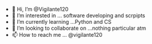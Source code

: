 - 👋 Hi, I’m @Vigilante120
- 👀 I’m interested in ... software developing and scrpipts
- 🌱 I’m currently learning ...Python and CS
- 💞️ I’m looking to collaborate on ...nothing particular atm 
- 📫 How to reach me ... @vigilante120

<!---
Vigilante120/Vigilante120 is a ✨ special ✨ repository because its `README.md` (this file) appears on your GitHub profile.
You can click the Preview link to take a look at your changes.
--->
